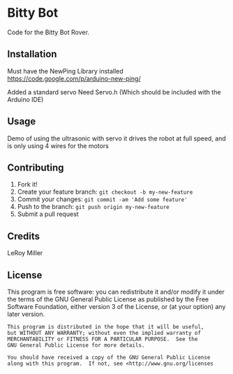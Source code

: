 # Bitty Bot

Code for the Bitty Bot Rover.

## Installation

Must have the NewPing Library installed 
https://code.google.com/p/arduino-new-ping/

Added a standard servo
Need Servo.h (Which should be included with the Arduino IDE)

## Usage

Demo of using the ultrasonic with servo it drives the robot at full speed, and
is only using 4 wires for the motors

## Contributing

1. Fork it!
2. Create your feature branch: `git checkout -b my-new-feature`
3. Commit your changes: `git commit -am 'Add some feature'`
4. Push to the branch: `git push origin my-new-feature`
5. Submit a pull request

## Credits

LeRoy Miller

## License

This program is free software: you can redistribute it and/or modify
    it under the terms of the GNU General Public License as published by
    the Free Software Foundation, either version 3 of the License, or
    (at your option) any later version.

    This program is distributed in the hope that it will be useful,
    but WITHOUT ANY WARRANTY; without even the implied warranty of
    MERCHANTABILITY or FITNESS FOR A PARTICULAR PURPOSE.  See the
    GNU General Public License for more details.

    You should have received a copy of the GNU General Public License
    along with this program.  If not, see <http://www.gnu.org/licenses
